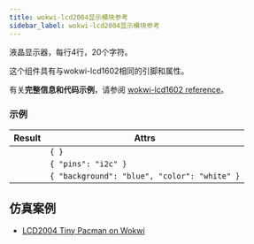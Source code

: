 ```yaml
---
title: wokwi-lcd2004显示模块参考
sidebar_label: wokwi-lcd2004显示模块参考
---
```


液晶显示器，每行4行，20个字符。

<wokwi-lcd2004 text="    wokwi-lcd2004                          4x20 characters" />

这个组件具有与wokwi-lcd1602相同的引脚和属性。

有关**完整信息和代码示例**，请参阅 [wokwi-lcd1602 reference](wokwi-lcd1602)。

### 示例

| Result                                                                | Attrs                                        |
| --------------------------------------------------------------------- | -------------------------------------------- |
| <wokwi-lcd2004 text="Hello World!" />                                 | `{ }`                                        |
| <wokwi-lcd2004 text="Hello World!" pins="i2c" />                      | `{ "pins": "i2c" }`                          |
| <wokwi-lcd2004 background="blue" color="white" text="Hello World!" /> | `{ "background": "blue", "color": "white" }` |

## 仿真案例

- [LCD2004 Tiny Pacman on Wokwi](https://wokwi.com/projects/294590769009787402)
